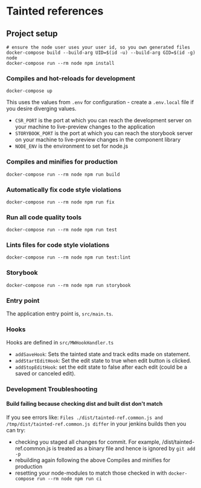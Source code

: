 # Tainted references

## Project setup
```
# ensure the node user uses your user id, so you own generated files
docker-compose build --build-arg UID=$(id -u) --build-arg GID=$(id -g) node
docker-compose run --rm node npm install
```

### Compiles and hot-reloads for development
```
docker-compose up
```

This uses the values from `.env` for configuration - create a `.env.local` file if you desire diverging values.

* `CSR_PORT` is the port at which you can reach the development server on your machine to live-preview changes to the application
* `STORYBOOK_PORT` is the port at which you can reach the storybook server on your machine to live-preview changes in the component library
* `NODE_ENV` is the environment to set for node.js


### Compiles and minifies for production
```
docker-compose run --rm node npm run build
```

### Automatically fix code style violations
```
docker-compose run --rm node npm run fix
```

### Run all code quality tools
```
docker-compose run --rm node npm run test
```

### Lints files for code style violations
```
docker-compose run --rm node npm run test:lint
```

### Storybook
```
docker-compose run --rm node npm run storybook
```

### Entry point
The application entry point is, `src/main.ts`.

### Hooks
Hooks are defined in `src/MWHookHandler.ts`

* `addSaveHook`: Sets the tainted state and track edits made on statement.
* `addStartEditHook`: Set the edit state to true when edit button is clicked.
* `addStopEditHook`: set the edit state to false after each edit (could be a saved or canceled edit).

### Development Troubleshooting
#### Build failing because checking dist and built dist don't match
If you see errors like:
`Files ./dist/tainted-ref.common.js and /tmp/dist/tainted-ref.common.js differ` in your jenkins builds then you can try:
* checking you staged all changes for commit. For example, /dist/tainted-ref.common.js is treated as a binary file and hence is ignored
by `git add -p`
* rebuilding again following the above Compiles and minifies for production
* resetting your node-modules to match those checked in with `docker-compose run --rm node npm run ci`
